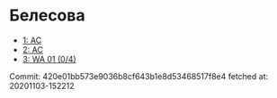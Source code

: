 # Белесова
- [1: AC](1.md)
- [2: AC](2.md)
- [3: WA 01 (0/4)](3.md)

Commit: 420e01bb573e9036b8cf643b1e8d53468517f8e4
 fetched at: 20201103-152212
